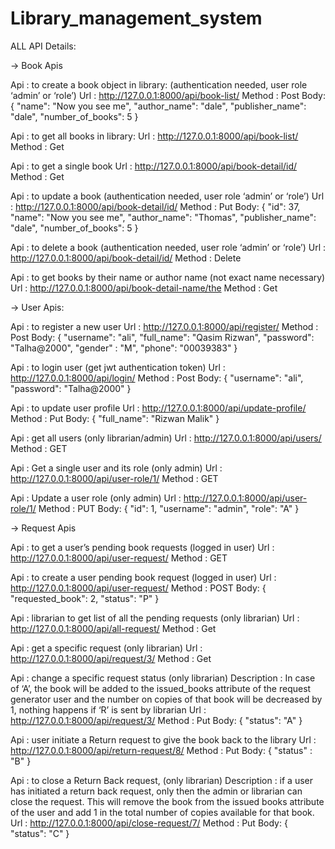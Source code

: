 # Library_management_system


ALL API Details:


-> Book Apis


Api : to create a book object in library: (authentication needed, user role ‘admin’ or ‘role’)
Url : http://127.0.0.1:8000/api/book-list/
Method : Post
Body:
 {
"name": "Now you see me",
"author_name": "dale",
"publisher_name": "dale",
"number_of_books": 5
}

Api : to get all books in library: 
Url : http://127.0.0.1:8000/api/book-list/
Method : Get

Api : to get a single book
Url : http://127.0.0.1:8000/api/book-detail/id/
Method : Get

Api : to update a book (authentication needed, user role ‘admin’ or ‘role’)
Url : http://127.0.0.1:8000/api/book-detail/id/
Method : Put
Body: 
{
"id": 37,
"name": "Now you see me",
"author_name": "Thomas",
"publisher_name": "dale",
"number_of_books": 5
}

Api : to delete a book (authentication needed, user role ‘admin’ or ‘role’)
Url : http://127.0.0.1:8000/api/book-detail/id/
Method : Delete

Api : to get books by their name or author name (not exact name necessary)
Url : http://127.0.0.1:8000/api/book-detail-name/the
Method : Get


-> User Apis:


Api : to register a new user 
Url : http://127.0.0.1:8000/api/register/
Method : Post
Body: 
{
"username": "ali",
"full_name": "Qasim Rizwan",
"password": "Talha@2000",
"gender" : "M",
"phone": "00039383"
}

Api : to login user (get jwt authentication token)
Url : http://127.0.0.1:8000/api/login/
Method : Post
Body: 
{
"username": "ali",
"password": "Talha@2000"
}

Api : to update user profile
Url : http://127.0.0.1:8000/api/update-profile/
Method : Put
Body: 
{
"full_name": "Rizwan Malik"
}


Api : get all users (only librarian/admin)
Url : http://127.0.0.1:8000/api/users/
Method : GET

Api : Get a single user and its role (only admin)
Url : http://127.0.0.1:8000/api/user-role/1/
Method : GET

Api : Update a user role (only admin)
Url : http://127.0.0.1:8000/api/user-role/1/
Method : PUT
Body: 
{
"id": 1,
"username": "admin",
"role": "A"
}




-> Request Apis


Api : to get a user’s  pending book requests (logged in user)
Url : http://127.0.0.1:8000/api/user-request/
Method : GET

Api : to create a user pending book request (logged in user)
Url : http://127.0.0.1:8000/api/user-request/
Method : POST
Body: 
{
"requested_book": 2,
"status": "P"
}

Api : librarian to get list of all the pending requests (only librarian)
Url : http://127.0.0.1:8000/api/all-request/
Method : Get

Api : get a specific request (only librarian)
Url : http://127.0.0.1:8000/api/request/3/
Method : Get

Api : change a specific request status (only librarian) 
Description : In case of ‘A’, the book will be added to the issued_books attribute of the request generator user and the number on copies of that book will be decreased by 1, nothing happens if ‘R’ is sent by librarian 
Url : http://127.0.0.1:8000/api/request/3/
Method : Put
Body: 
{
"status": "A"
}

Api : user initiate a Return request to give the book back to the library
Url : http://127.0.0.1:8000/api/return-request/8/
Method : Put
Body: 
{
"status" : "B"
}

Api : to close a Return Back request, (only librarian)
Description : if a user has initiated a return back request, only then the admin or librarian can close the request. This will remove the book from the issued books attribute of the user and add 1 in the total number of copies available for that book.
Url : http://127.0.0.1:8000/api/close-request/7/
Method : Put
Body: 
{
"status": "C"
}
